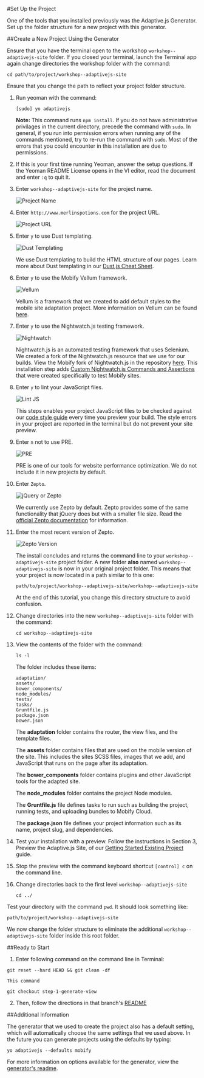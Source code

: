 #Set Up the Project

One of the tools that you installed previously was the Adaptive.js Generator. Set up the folder structure for a new project with this generator.

##Create a New Project Using the Generator

Ensure that you have the terminal open to the workshop `workshop--adaptivejs-site` folder.
If you closed your terminal, launch the Terminal app again change directories the workshop folder with the command:

    cd path/to/project/workshop--adaptivejs-site

Ensure that you change the path to reflect your project folder structure.

1. Run yeoman with the command:

    ```
    [sudo] yo adaptivejs
    ```

    **Note:** This command runs `npm install`. If you do not have administrative privilages in the current directory, precede the command with `sudo`. 
    In general, if you run into permission errors when running any of the commands mentioned, try to re-run the command with `sudo`.
    Most of the errors that you could encounter in this installation are due to permissions.
    
2. If this is your first time running Yeoman, answer the setup questions. If the Yeoman README License opens in the VI editor, read the document and enter `:q` to quit it.

3. Enter `workshop--adaptivejs-site` for the project name.

    ![Project Name](https://s3.amazonaws.com/uploads.hipchat.com/15359/64553/UAfzq5whtPon5UV/Screen%20Shot%202015-01-22%20at%204.12.37%20PM.png)

4. Enter `http://www.merlinspotions.com` for the project URL.

    ![Project URL](https://s3.amazonaws.com/uploads.hipchat.com/15359/64553/7buMlNzOgC2laMf/Screen%20Shot%202015-01-22%20at%204.13.48%20PM.png)

5. Enter `y` to use Dust templating.

    ![Dust Templating](https://s3.amazonaws.com/uploads.hipchat.com/15359/64553/oqbf2lAduDXzTTk/Screen%20Shot%202015-01-22%20at%204.55.01%20PM.png)

    We use Dust templating to build the HTML structure of our pages. Learn more about Dust templating in our [Dust.js Cheat Sheet](https://cloud.mobify.com/docs/adaptivejs/adapting/dustjs-cheat-sheet/).

6. Enter `y` to use the Mobify Vellum framework.

    ![Vellum](https://s3.amazonaws.com/uploads.hipchat.com/15359/64553/yVuAllBWOV3DbdI/Screen%20Shot%202015-01-22%20at%204.18.08%20PM.png)

    Vellum is a framework that we created to add default styles to the mobile site adaptation project. More information on Vellum can be found [here](https://github.com/mobify/vellum).

7. Enter `y` to use the Nightwatch.js testing framework.
    
    ![Nightwatch](https://s3.amazonaws.com/uploads.hipchat.com/15359/64553/5xGrRACwJ0wklx3/Screen%20Shot%202015-01-22%20at%204.19.05%20PM.png)

    Nightwatch.js is an automated testing framework that uses Selenium. We created a fork of the Nightwatch.js resource that we use for our builds. View the Mobify fork of Nightwatch.js in the repository [here](https://github.com/mobify/nightwatch). This installation step adds [Custom Nightwatch.js Commands and Assertions](https://cloud.mobify.com/docs/adaptivejs/testing/custom-nightwatch-api/) that were created specifically to test Mobify sites.

8. Enter `y` to lint your JavaScript files.

    ![Lint JS](https://s3.amazonaws.com/uploads.hipchat.com/15359/64553/DD9IwuARtzyxoQo/Screen%20Shot%202015-01-22%20at%204.19.44%20PM.png)

    This steps enables your project JavaScript files to be checked against our [code style guide](https://github.com/mobify/mobify-code-style) every time you preview your build. The style errors in your project are reported in the terminal but do not prevent your site preview.

9. Enter `n` not to use PRE.

    ![PRE](https://s3.amazonaws.com/uploads.hipchat.com/15359/64553/zW1rEVD0zVEHLMi/Screen%20Shot%202015-01-22%20at%204.20.17%20PM.png)

    PRE is one of our tools for website performance optimization. We do not include it in new projects by default.

10. Enter `Zepto`.

    ![jQuery or Zepto](https://s3.amazonaws.com/uploads.hipchat.com/15359/64553/eytQdVG1wlvW7Ro/Screen%20Shot%202015-01-22%20at%204.20.50%20PM.png)

    We currently use Zepto by default. Zepto provides some of the same functionality that jQuery does but with a smaller file size. Read the [official Zepto documentation](http://zeptojs.com/) for information.

11. Enter the most recent version of Zepto.

    ![Zepto Version](https://s3.amazonaws.com/uploads.hipchat.com/15359/64553/pgGyeLJEcpGlkbC/Screen%20Shot%202015-01-22%20at%204.21.34%20PM.png)

    The install concludes and returns the command line to your `workshop--adaptivejs-site` project folder. A new folder **also** named `workshop--adaptivejs-site` is now in your original project folder.
    This means that your project is now located in a path similar to this one:

    ```
    path/to/project/workshop--adaptivejs-site/workshop--adaptivejs-site
    ```
    
    At the end of this tutorial, you change this directory structure to avoid confusion.

12. Change directories into the new `workshop--adaptivejs-site` folder with the command:


    ```
    cd workshop--adaptivejs-site
    ```
    
13. View the contents of the folder with the command:

    ```
    ls -l
    ```

    The folder includes these items:

    ```
    adaptation/
    assets/
    bower_components/
    node_modules/
    tests/
    tasks/
    Gruntfile.js
    package.json
    bower.json
    ```

    The **adaptation** folder contains the router, the view files, and the template files.

    The **assets** folder contains files that are used on the mobile version of the site. This includes the sites SCSS files, images that we add, and JavaScript that runs on the page after its adaptation.

    The **bower_components** folder contains plugins and other JavaScript tools for the adapted site.

    The **node_modules** folder contains the project Node modules.

    The **Gruntfile.js** file defines tasks to run such as building the project, running tests, and uploading bundles to Mobify Cloud.

    The **package.json** file defines your project information such as its name, project slug, and dependencies.

13. Test your installation with a preview. Follow the instructions in Section 3, Preview the Adaptive.js Site, of our [Getting Started Existing Project](https://cloud.mobify.com/docs/adaptivejs/getting-started/existing-project/#preview-adaptivejs-site) guide.

14. Stop the preview with the command keyboard shortcut `[control] c` on the command line.

15. Change directories back to the first level `workshop--adaptivejs-site`

        cd ../

Test your directory with the command `pwd`. It should look something like:

    path/to/project/workshop--adaptivejs-site
    
We now change the folder structure to eliminate the additional `workshop--adaptivejs-site` folder inside this root folder.

##Ready to Start

1. Enter following command on the command line in Terminal:

```
git reset --hard HEAD && git clean -df 
```
    This command
    
    git checkout step-1-generate-view

2. Then, follow the directions in that branch's [README](https://github.com/mobify/workshop--adaptivejs-site/blob/step-1-generate-view/README.md)

##Additional Information

The generator that we used to create the project also has a default setting, which will automatically choose the same settings that we used above. In the future you can generate projects using the defaults by typing:

```
yo adaptivejs --defaults mobify
```

For more information on options available for the generator, view the [generator's readme](https://github.com/mobify/generator-adaptivejs).

